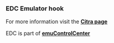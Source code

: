 ### EDC Emulator hook

For more information visit the [**Citra page**](https://github.com/PhoenixInteractiveNL/edc-masterhook/wiki/Emulator-citra#menu)

EDC is part of [**emuControlCenter**](https://github.com/PhoenixInteractiveNL/emuControlCenter/wiki)
